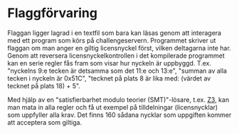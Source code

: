 # Flaggförvaring

Flaggan ligger lagrad i en textfil som bara kan läsas genom att interagera med ett program som körs på challengeservern. Programmet skriver ut flaggan om man anger en giltig licensnyckel först, vilken deltagarna inte har. Genom att reversera licensnyckelkontrollen i det kompilerade programmet kan en serie regler fås fram som visar hur nyckeln är uppbyggd. T.ex. "nyckelns 9:e tecken är detsamma som det 11:e och 13:e", "summan av alla tecken i nyckeln är 0x51C", "tecknet på plats 8 är lika med: (värdet av tecknet på plats 18) + 5".

Med hjälp av en "satisfierbarhet modulo teorier (SMT)"-lösare, t.ex. [Z3](https://github.com/Z3Prover/z3), kan man mata in alla regler och få ut exempel på tilldelningar (licensnycklar) som uppfyller alla krav. Det finns 160 sådana nycklar som uppgiften kommer att acceptera som giltiga.
